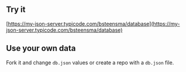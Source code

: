 ## Try it

[https://my-json-server.typicode.com/bsteensma/database](https://my-json-server.typicode.com/bsteensma/database)

## Use your own data

Fork it and change `db.json` values or create a repo with a `db.json` file.
